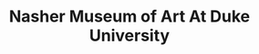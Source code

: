 ---
layout: repo
title: "Nasher Museum of Art At Duke University"
id: 4628
permalink: repos/4628/
---